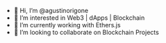 - 👋 Hi, I’m @agustinorigone
- 👀 I’m interested in Web3 | dApps | Blockchain
- 🌱 I’m currently working with Ethers.js
- 💞️ I’m looking to collaborate on Blockchain Projects

<!---
agustinorigone/agustinorigone is a ✨ special ✨ repository because its `README.md` (this file) appears on your GitHub profile.
You can click the Preview link to take a look at your changes.
--->

